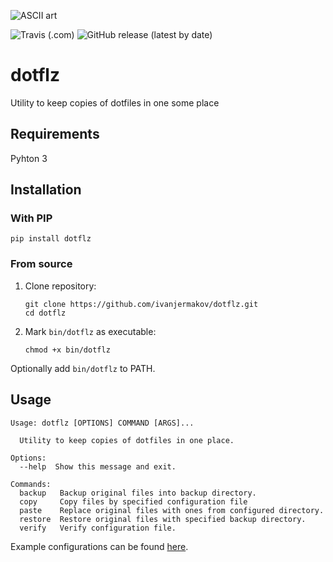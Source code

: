 ![ASCII art](https://sun9-19.userapi.com/c857732/v857732190/13b709/A7LNzw5wGQA.jpg)

![Travis (.com)](https://img.shields.io/travis/com/ivanjermakov/dotflz)
![GitHub release (latest by date)](https://img.shields.io/github/v/release/ivanjermakov/dotflz)

# dotflz
Utility to keep copies of dotfiles in one some place

## Requirements
Pyhton 3

## Installation

### With PIP
```shell script
pip install dotflz
```

### From source
 1. Clone repository:
    ```shell script
    git clone https://github.com/ivanjermakov/dotflz.git
    cd dotflz
    ```
 2. Mark `bin/dotflz` as executable:
    ```shell script
    chmod +x bin/dotflz
    ```

Optionally add `bin/dotflz` to PATH.

## Usage
````
Usage: dotflz [OPTIONS] COMMAND [ARGS]...

  Utility to keep copies of dotfiles in one place.

Options:
  --help  Show this message and exit.

Commands:
  backup   Backup original files into backup directory.
  copy     Copy files by specified configuration file
  paste    Replace original files with ones from configured directory.
  restore  Restore original files with specified backup directory.
  verify   Verify configuration file.
````

Example configurations can be found [here](https://github.com/ivanjermakov/dotflz/tree/master/example).
